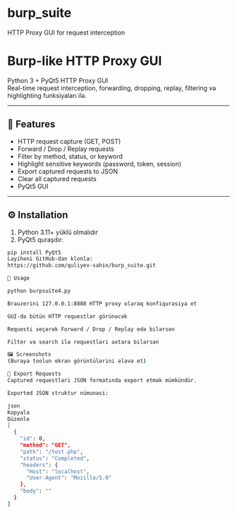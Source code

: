 # burp_suite
HTTP Proxy GUI for request interception

# Burp-like HTTP Proxy GUI

Python 3 + PyQt5 HTTP Proxy GUI  
Real-time request interception, forwarding, dropping, replay, filtering və highlighting funksiyaları ilə.

---

## 📌 Features

- HTTP request capture (GET, POST)  
- Forward / Drop / Replay requests  
- Filter by method, status, or keyword  
- Highlight sensitive keywords (password, token, session)  
- Export captured requests to JSON  
- Clear all captured requests  
- PyQt5 GUI  

---

## ⚙️ Installation

1. Python 3.11+ yüklü olmalıdır  
2. PyQt5 quraşdır:

```bash
pip install PyQt5
Layihəni GitHub-dan klonla:
https://github.com/quliyev-sahin/burp_suite.git

🚀 Usage

python burpsuite4.py

Brauzerini 127.0.0.1:8888 HTTP proxy olaraq konfiqurasiya et

GUI-də bütün HTTP requestlər görünəcək

Requesti seçərək Forward / Drop / Replay edə bilərsən

Filter və search ilə requestləri axtara bilərsən

🖼 Screenshots
(Buraya toolun ekran görüntülərini əlavə et)

📝 Export Requests
Captured requestləri JSON formatında export etmək mümkündür.

Exported JSON struktur nümunəsi:

json
Kopyala
Düzenle
[
  {
    "id": 0,
    "method": "GET",
    "path": "/test.php",
    "status": "Completed",
    "headers": {
      "Host": "localhost",
      "User-Agent": "Mozilla/5.0"
    },
    "body": ""
  }
]    
